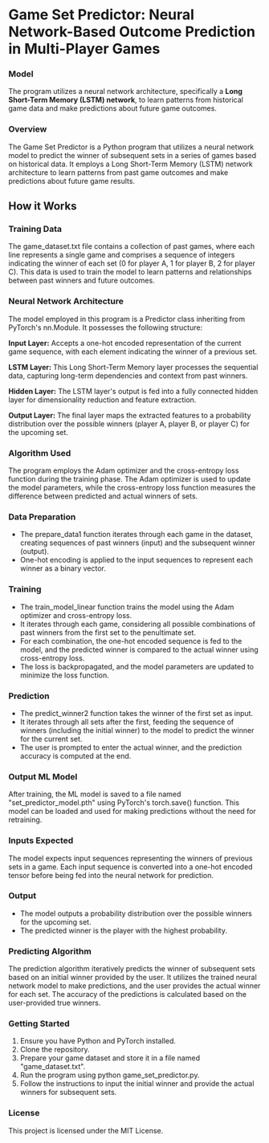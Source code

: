 # Game Set Predictor: Neural Network-Based Outcome Prediction in Multi-Player Games

### Model
The program utilizes a neural network architecture, specifically a **Long Short-Term Memory (LSTM) network**, to learn patterns from historical game data and make predictions about future game outcomes.

### Overview
The Game Set Predictor is a Python program that utilizes a neural network model to predict the winner of subsequent sets in a series of games based on historical data. It employs a Long Short-Term Memory (LSTM) network architecture to learn patterns from past game outcomes and make predictions about future game results.

## How it Works
### Training Data
The game_dataset.txt file contains a collection of past games, where each line represents a single game and comprises a sequence of integers indicating the winner of each set (0 for player A, 1 for player B, 2 for player C). This data is used to train the model to learn patterns and relationships between past winners and future outcomes.
### Neural Network Architecture
The model employed in this program is a Predictor class inheriting from PyTorch's nn.Module. It possesses the following structure:

**Input Layer:** Accepts a one-hot encoded representation of the current game sequence, with each element indicating the winner of a previous set.

**LSTM Layer:** This Long Short-Term Memory layer processes the sequential data, capturing long-term dependencies and context from past winners.

**Hidden Layer:** The LSTM layer's output is fed into a fully connected hidden layer for dimensionality reduction and feature extraction.

**Output Layer:** The final layer maps the extracted features to a probability distribution over the possible winners (player A, player B, or player C) for the upcoming set.
### Algorithm Used
The program employs the Adam optimizer and the cross-entropy loss function during the training phase. The Adam optimizer is used to update the model parameters, while the cross-entropy loss function measures the difference between predicted and actual winners of sets.
### Data Preparation
* The prepare_data1 function iterates through each game in the dataset, creating sequences of past winners (input) and the subsequent winner (output).
* One-hot encoding is applied to the input sequences to represent each winner as a binary vector.
### Training
* The train_model_linear function trains the model using the Adam optimizer and cross-entropy loss.
* It iterates through each game, considering all possible combinations of past winners from the first set to the penultimate set.
* For each combination, the one-hot encoded sequence is fed to the model, and the predicted winner is compared to the actual winner using cross-entropy loss.
* The loss is backpropagated, and the model parameters are updated to minimize the loss function.
### Prediction
* The predict_winner2 function takes the winner of the first set as input.
* It iterates through all sets after the first, feeding the sequence of winners (including the initial winner) to the model to predict the winner for the current set.
* The user is prompted to enter the actual winner, and the prediction accuracy is computed at the end.



### Output ML Model
After training, the ML model is saved to a file named "set_predictor_model.pth" using PyTorch's torch.save() function. This model can be loaded and used for making predictions without the need for retraining.

### Inputs Expected
The model expects input sequences representing the winners of previous sets in a game. Each input sequence is converted into a one-hot encoded tensor before being fed into the neural network for prediction.

### Output
* The model outputs a probability distribution over the possible winners for the upcoming set.
* The predicted winner is the player with the highest probability.

### Predicting Algorithm
The prediction algorithm iteratively predicts the winner of subsequent sets based on an initial winner provided by the user. It utilizes the trained neural network model to make predictions, and the user provides the actual winner for each set. The accuracy of the predictions is calculated based on the user-provided true winners.

### Getting Started
1. Ensure you have Python and PyTorch installed.
2. Clone the repository.
3. Prepare your game dataset and store it in a file named "game_dataset.txt".
4. Run the program using python game_set_predictor.py.
5. Follow the instructions to input the initial winner and provide the actual winners for subsequent sets.
### License
This project is licensed under the MIT License.

